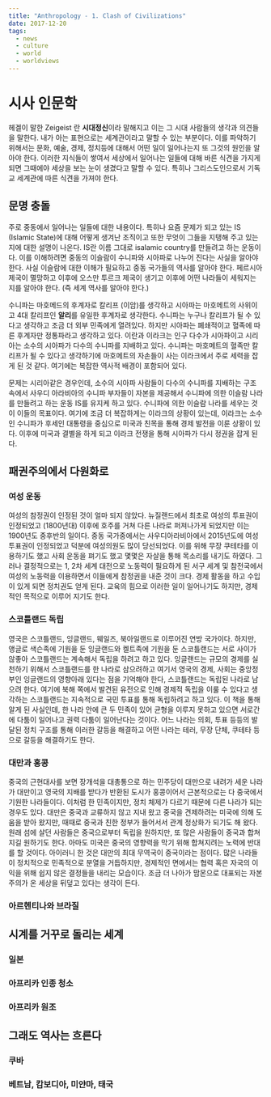 ```yaml
---
title: "Anthropology - 1. Clash of Civilizations"
date: 2017-12-20
tags: 
  - news
  - culture
  - world
  - worldviews
---
```


# 시사 인문학

헤겔이 말한 Zeigeist 란 **시대정신**이라 말해지고 이는 그 시대 사람들의 생각과 의견들을 말한다. 내가 아는 표현으로는 세계관이라고 말할 수 있는 부분이다. 이를 파악하기 위해서는 문화, 예술, 경제, 정치등에 대해서 어떤 일이 일어나는지 또 그것의 원인을 알아야 한다. 이러한 지식들이 쌓여서 세상에서 일어나는 일들에 대해 바른 식견을 가지게 되면 그때에야 세상을 보는 눈이 생겼다고 말할 수 있다. 특히나 그리스도인으로서 기독교 세계관에 따른 식견을 가져야 한다.

## 문명 충돌

주로 중동에서 일어나는 일들에 대한 내용이다. 특히나 요즘 문제가 되고 있는 IS (Islamic State)에 대해 어떻게 생겨난 조직이고 또한 무엇이 그들을 지탱해 주고 있는지에 대한 설명이 나온다. IS란 이름 그대로 isalamic country를 만들려고 하는 운동이다. 이를 이해하려면 중동의 이슬람이 수니파와 시아파로 나누어 진다는 사실을 알아야 한다. 사실 이슬람에 대한 이해가 필요하고 중동 국가들의 역사를 알아야 한다. 페르시아 제국이 멸망하고 이후에 오스만 투르크 제국이 생기고 이후에 어떤 나라들이 세워지는 지를 알아야 한다. (즉 세계 역사를 알아야 한다.)

수니파는 마호메드의 후계자로 칼리프 (이암)를 생각하고 시아파는 마호메트의 사위이고 4대 칼리프인 **알리**를 유일한 후계자로 생각한다. 수니파는 누구나 칼리프가 될 수 있다고 생각하고 조금 더 외부 민족에게 열려있다. 하지만 시아파는 폐쇄적이고 혈족에 따른 후계자만 정통파라고 생각하고 있다. 이란과 이라크는 인구 다수가 시아파이고 시리아는 소수의 시아파가 다수의 수니파를 지배하고 있다. 수니파는 마호메트의 혈족만 칼리프가 될 수 있다고 생각하기에 마호메트의 자손들이 사는 이라크에서 주로 세력을 잡게 된 것 같다. 여기에는 복잡한 역사적 배경이 포함되어 있다.

문제는 시리아같은 경우인데, 소수의 시아파 사람들이 다수의 수니파를 지배하는 구조 속에서 사우디 아라비아의 수니파 부자들이 자본을 제공해서 수니파에 의한 이슬람 나라를 만들려고 하는 운동 IS를 유지케 하고 있다. 수니파에 의한 이슬람 나라를 세우는 것이 이들의 목표이다. 여기에 조금 더 복잡하게는 이라크의 상황이 있는데, 이라크는 소수인 수니파가 후세인 대통령을 중심으로 미국과 친목을 통해 경제 발전을 이룬 상황이 있다. 이후에 미국과 결별을 하게 되고 이라크 전쟁을 통해 시아파가 다시 정권을 잡게 된다.

## 패권주의에서 다원화로

### 여성 운동

여성의 참정권이 인정된 것이 얼마 되지 않았다. 뉴질랜드에서 최초로 여성의 투표권이 인정되었고 (1800년대) 이후에 호주를 거쳐 다른 나라로 퍼져나가게 되었지만 이는 1900년도 중후반의 일이다. 중동 국가중에서는 사우디아라비아에서 2015년도에 여성 투표권이 인정되었고 덕분에 여성의원도 많이 당선되었다. 이를 위해 무장 쿠테타를 이용하기도 했고 사회 운동을 펴기도 했고 몇몇은 자살을 통해 목소리를 내기도 하였다. 그러나 결정적으로는 1, 2차 세계 대전으로 노동력이 필요하게 된 서구 세계 및 참전국에서 여성의 노동력을 이용하면서 이들에게 참정권을 내준 것이 크다. 경제 활동을 하고 수입이 있게 되면 정치권도 얻게 된다. 교육의 힘으로 이러한 일이 일어나기도 하지만, 경제적인 목적으로 이루어 지기도 한다.

### 스코틀랜드 독립

영국은 스코틀랜드, 잉글랜드, 웨일즈, 북아일랜드로 이루어진 연방 국가이다. 하지만, 앵글로 색슨족에 기원을 둔 잉글랜드와 켈트족에 기원을 둔 스코틀랜드는 서로 사이가 않좋아 스코틀랜드는 계속해서 독립을 하려고 하고 있다. 잉글랜드는 규모의 경제를 실천하기 위해서 스코틀랜드를 한 나라로 삼으려하고 여기서 영국의 경제, 사회는 중앙정부인 잉글랜드의 영향아래 있다는 점을 기억해야 한다, 스코틀랜드는 독립된 나라로 남으려 한다. 여기에 북해 쪽에서 발견된 유전으로 인해 경제적 독립을 이룰 수 있다고 생각하는 스코틀랜드는 지속적으로 국민 투표를 통해 독립하려고 하고 있다. 이 책을 통해 알게 된 사실인데, 한 나라 안에 큰 두 민족이 있어 균형을 이루지 못하고 있으면 서로간에 다툼이 일어나고 권력 다툼이 일어난다는 것이다. 어느 나라는 의회, 투표 등등의 발달된 정치 구조를 통해 이러한 갈등을 해결하고 어떤 나라는 테러, 무장 단체, 쿠테타 등으로 갈등을 해결하기도 한다.

### 대만과 홍콩

중국의 근현대사를 보면 장개석을 대총통으로 하는 민주당이 대만으로 내려가 세운 나라가 대만이고 영국의 지배를 받다가 반환된 도시가 홍콩이어서 근본적으로는 다 중국에서 기원한 나라들이다. 이처럼 한 민족이지만, 정치 체제가 다르기 때문에 다른 나라가 되는 경우도 있다. 대만은 중국과 교류하지 않고 지내 왔고 중국을 견제하려는 미국에 의해 도움을 받아 왔지만, 때때로 중국과 친한 정부가 들어서서 관계 정상화가 되기도 해 왔다. 원래 섬에 살던 사람들은 중국으로부터 독립을 원하지만, 또 많은 사람들이 중국과 합쳐지길 원하기도 한다. 아마도 미국은 중국의 영향력을 막기 위해 합쳐지려는 노력에 반대를 할 것이다. 아이러니 한 것은 대만의 최대 무역국이 중국이라는 점이다. 많은 나라들이 정치적으로 민족적으로 분열을 거듭하지만, 경제적인 면에서는 협력 혹은 자국의 이익을 위해 쉽지 않은 결정들을 내리는 모습이다. 조금 더 나아가 맘몬으로 대표되는 자본주의가 온 세상을 뒤덮고 있다는 생각이 든다.

### 아르헨티나와 브라질

## 시계를 거꾸로 돌리는 세계

### 일본

### 아프리카 인종 청소

### 아프리카 원조

## 그래도 역사는 흐른다

### 쿠바

### 베트남, 캄보디아, 미얀마, 태국
